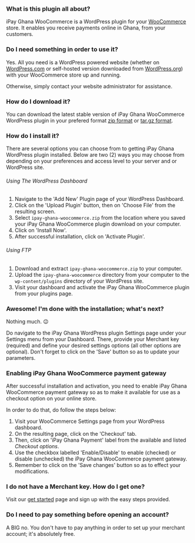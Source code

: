 ### What is this plugin all about?
iPay Ghana WooCommerce is a WordPress plugin for your [WooCommerce](https://woocommerce.com/) store.
It enables you receive payments online in Ghana, from your customers.

### Do I need something in order to use it?
Yes. All you need is a WordPress powered website (whether on [WordPress.com](https://wordpress.com/) or self-hosted version downloaded from [WordPress.org](https://wordpress.org/download/)) with your WooCommerce store up and running.

Otherwise, simply contact your website administrator for assistance.

### How do I download it?
You can download the latest stable version of iPay Ghana WooCommerce WordPress plugin in your prefered format [zip format](https://github.com/darelabs/ipay-ghana-woocommerce/archive/1.0.3.zip) or [tar.gz format](https://github.com/darelabs/ipay-ghana-woocommerce/archive/1.0.3.tar.gz).

### How do I install it?
There are several options you can choose from to getting iPay Ghana WordPress plugin installed.
Below are two (2) ways you may choose from depending on your preferences and access level to your server and or WordPress site.

###### Using The WordPress Dashboard

1. Navigate to the 'Add New' Plugin page of your WordPress Dashboard.
2. Click on the 'Upload Plugin' button, then on 'Choose File' from the resulting screen.
3. Select `ipay-ghana-woocommerce.zip` from the location where you saved your iPay Ghana WooCommerce plugin download on your computer.
4. Click on 'Install Now'.
5. After successful installation, click on 'Activate Plugin'.

###### Using FTP

1. Download and extract `ipay-ghana-woocommerce.zip` to your computer.
2. Upload the `ipay-ghana-woocommerce` directory from your computer to the `wp-content/plugins` directory of your WordPress site.
3. Visit your dashboard and activate the iPay Ghana WooCommerce plugin from your plugins page.

### Awesome! I'm done with the installation; what's next?
Nothing much. 😉

Do navigate to the iPay Ghana WordPress plugin Settings page under your Settings menu from your Dashboard.
There, provide your Merchant key (required) and define your desired settings options (all other options are optional).
Don't forget to click on the 'Save' button so as to update your parameters.

### Enabling iPay Ghana WooCommerce payment gateway

After successful installation and activation, you need to enable iPay Ghana WooCommerce payment gateway so as to make it available for use as a checkout option on your online store.

In order to do that, do follow the steps below:

1. Visit your WooCommerce Settings page from your WordPress dashboard.
2. On the resulting page, click on the 'Checkout' tab.
3. Then, click on 'iPay Ghana Payment' label from the available and listed *Checkout options*.
4. Use the checkbox labelled 'Enable/Disable' to enable (checked) or disable (unchecked) the iPay Ghana WooCommerce payment gateway.
5. Remember to click on the 'Save changes' button so as to effect your modifications.

### I do not have a Merchant key. How do I get one?
Visit our [get started](https://manage.ipaygh.com/xmanage/get-started) page and sign up with the easy steps provided.

### Do I need to pay something before opening an account?
A BIG no.
You don't have to pay anything in order to set up your merchant account; it's absolutely free.
